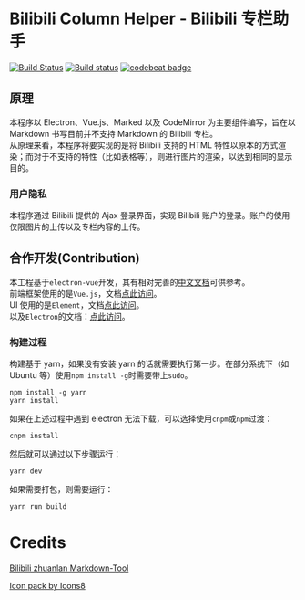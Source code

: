 # Bilibili Column Helper - Bilibili 专栏助手

[![Build Status](https://travis-ci.org/Yesterday17/Bilibili-Column-Helper.svg?branch=master)](https://travis-ci.org/Yesterday17/Bilibili-Column-Helper)
[![Build status](https://ci.appveyor.com/api/projects/status/ima7q96vi3y5y8r0?svg=true)](https://ci.appveyor.com/project/Yesterday17/bilibili-column-helper)
[![codebeat badge](https://codebeat.co/badges/1263b75e-d5e8-4ad0-afe2-9da075ae1cde)](https://codebeat.co/projects/github-com-yesterday17-bilibili-column-helper-master-6e10e5a7-4172-448c-9dee-b3ddf67b0aa4)

## 原理

本程序以 Electron、Vue.js、Marked 以及 CodeMirror 为主要组件编写，旨在以 Markdown 书写目前并不支持 Markdown 的 Bilibili 专栏。  
从原理来看，本程序将要实现的是将 Bilibili 支持的 HTML 特性以原本的方式渲染；而对于不支持的特性（比如表格等），则进行图片的渲染，以达到相同的显示目的。

### 用户隐私

本程序通过 Bilibili 提供的 Ajax 登录界面，实现 Bilibili 账户的登录。账户的使用仅限图片的上传以及专栏内容的上传。

## 合作开发(Contribution)

本工程基于`electron-vue`开发，其有相对完善的[中文文档](https://simulatedgreg.gitbooks.io/electron-vue/content/cn/)可供参考。  
前端框架使用的是`Vue.js`，文档[点此访问](https://cn.vuejs.org/)。  
UI 使用的是`Element`，文档[点此访问](http://element-cn.eleme.io)。  
以及`Electron`的文档：[点此访问](https://electronjs.org/)。

### 构建过程

构建基于 yarn，如果没有安装 yarn 的话就需要执行第一步。在部分系统下（如 Ubuntu 等）使用`npm install -g`时需要带上`sudo`。

```
npm install -g yarn
yarn install
```

如果在上述过程中遇到 electron 无法下载，可以选择使用`cnpm`或`npm`过渡：

```
cnpm install
```

然后就可以通过以下步骤运行：

```
yarn dev
```

如果需要打包，则需要运行：

```
yarn run build
```

# Credits

[Bilibili zhuanlan Markdown-Tool](https://github.com/zihengCat/bilibili-zhuanlan-markdown-tool)

[Icon pack by Icons8](https://icons8.com)